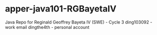 # apper-java101-RGBayetaIV
Java Repo for Reginald Geoffrey Bayeta IV (SWE) - Cycle 3
ding103092 - work email
dingthe4th - personal account
